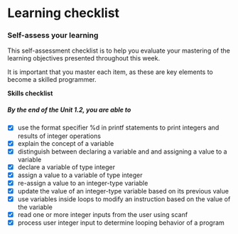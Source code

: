 # Learning checklist
### Self-assess your learning

This self-assessment checklist is to help you evaluate your mastering of the learning objectives presented throughout this week. 

It is important that you master each item, as these are key elements to become a skilled programmer.

**Skills checklist**

##### By the end of the Unit 1.2, you are able to


- [X] use the format specifier %d in printf statements to print integers and results of integer operations
- [X] explain the concept of a variable
- [X] distinguish between declaring a variable and and assigning a value to a variable
- [X] declare a variable of type integer
- [X] assign a value to a variable of type integer
- [X] re-assign a value to an integer-type variable
- [X] update the value of an integer-type variable based on its previous value
- [X] use variables inside loops to modify an instruction based on the value of the variable
- [X] read one or more integer inputs from the user using scanf
- [X] process user integer input to determine looping behavior of a program
